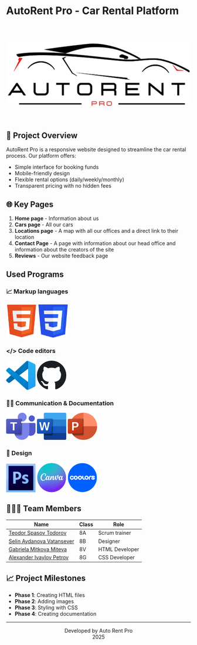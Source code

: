 # AutoRent Pro - Car Rental Platform
 <br>
  <br>
<p align="center">
  <img src="media/pictures/logo/AutoRent Pro-black.png" alt="AutoRent Pro logo" width="800">
  <br>
  <br>
  <br>
</p>

## 🌟 Project Overview
AutoRent Pro is a responsive website designed to streamline the car rental process. Our platform offers:

- Simple interface for booking funds
- Mobile-friendly design
- Flexible rental options (daily/weekly/monthly)
- Transparent pricing with no hidden fees

## 🌐 Key Pages

1. **Home page** - Information about us
2. **Cars page** - All our cars
3. **Locations page** - А map with all our offices and a direct link to their location
4. **Contact Page** - A page with information about our head office and information about the creators of the site
5. **Reviews** - Our website feedback page

## Used Programs

### 📈 Markup languages
<p align="left">
  <img src="media/pictures/used/htmlLogo.png" width="84" title="HTML5">
  <img src="media/pictures/used/cssLogo.png" width="80" title="CSS3">
</p>

### </> Code editors
<p align="left">
  <img src="media/pictures/used/VisualStudioCodeLogo.png" width="80" title="VS Code">
  <img src="media/pictures/used/GitHubLogo.png" width="80" title="GitHub">
</p>

### 💬📝 Communication & Documentation
<p align="left">
  <img src="media/pictures/used/TeamsLogo.png" width="80" title="Microsoft Teams">
  <img src="media/pictures/used/WordLogo.png" width="80" title="Microsoft Word">
  <img src="media/pictures/used/PowerPointLogo.png" width="80" title="PowerPoint">
</p>

### 🎨 Design
<p align="left">
 
  <img src="media/pictures/used/photoshop.logo.png" width="80" title="photoshop">
  <img src="media/pictures/used/CanvaLogo.png" width="80" title="Canva">
  <img src="media/pictures/used/coolors.logo.png" width="80" title="coolors">
</p>

## 👨🏻‍💻 Team Members

| Name          | Class | Role               |
|---------------|-------|--------------------|
| [ Teodor Spasov Todorov ](https://github.com/TSTodorov24)|8A| Scrum trainer |
| [Selin Aydanova Vatansever](https://github.com/SAVatansever24) |8B| Designer    |
| [Gabriela Mitkova Miteva](https://github.com/gmmiteva24)|8V|  HTML Developer   |
| [Alexander Ivaylov Petrov](https://github.com/AIPetrov24)  |8G| CSS Developer  |


## 📈 Project Milestones
- **Phase 1**:  Creating HTML files
- **Phase 2**:  Adding images
- **Phase 3**:  Styling with CSS
- **Phase 4**:  Creating documentation


---
<p align="center">
  Developed by Auto Rent Pro <br>
   2025
</p>
